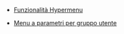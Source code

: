 - [Funzionalità Hypermenu](Sorgenti/DOC_OPE/TA/B£AMO/B£MENU_01)

- [Menu a parametri per gruppo utente](Sorgenti/OJ/PGM/P_B£UT54)
